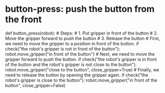 # button-press: push the button from the front
def button_press(robot):
    # Steps:
    #  1. Put gripper in front of the button
    #  2. Move the gripper forward to push the button
    #  3. Release the button
    # First, we need to move the gripper to a position in front of the button.
    if check("the robot's gripper is not in front of the button"):
        robot.move_gripper("in front of the button")
    # Next, we need to move the gripper forward to push the button.
    if check("the robot's gripper is in front of the button and the robot's gripper is not close to the button"):
        robot.move_gripper("close to the button", close_gripper=True)
    # Finally, we need to release the button by opening the gripper again.
    if check("the robot's gripper is close to the button"):
        robot.move_gripper("in front of the button", close_gripper=False)